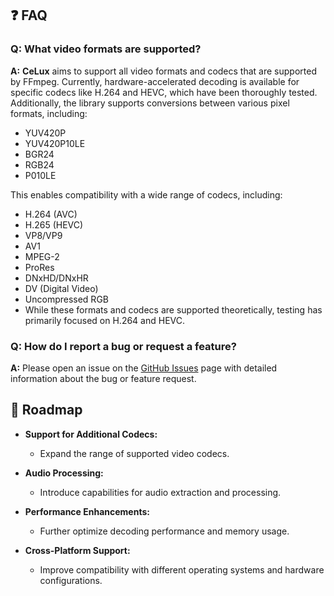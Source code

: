 
## ❓ FAQ

### Q: What video formats are supported?

**A:** **CeLux** aims to support all video formats and codecs that are supported by FFmpeg. Currently, hardware-accelerated decoding is available for specific codecs like H.264 and HEVC, which have been thoroughly tested. Additionally, the library supports conversions between various pixel formats, including:

- YUV420P
- YUV420P10LE
- BGR24
- RGB24
- P010LE

This enables compatibility with a wide range of codecs, including:

- H.264 (AVC)
- H.265 (HEVC)
- VP8/VP9
- AV1
- MPEG-2
- ProRes
- DNxHD/DNxHR
- DV (Digital Video)
- Uncompressed RGB
- While these formats and codecs are supported theoretically, testing has primarily focused on H.264 and HEVC.

### Q: How do I report a bug or request a feature?

**A:** Please open an issue on the [GitHub Issues](https://github.com/Trentonom0r3/celux/issues) page with detailed information about the bug or feature request.

## 🚤 Roadmap

- **Support for Additional Codecs:** 
  - Expand the range of supported video codecs.
  
- **Audio Processing:**
  - Introduce capabilities for audio extraction and processing.

- **Performance Enhancements:**
  - Further optimize decoding performance and memory usage.

- **Cross-Platform Support:**
  - Improve compatibility with different operating systems and hardware configurations.

